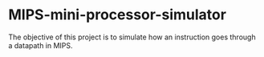 # MIPS-mini-processor-simulator
The objective of this project is to simulate how an instruction goes through a datapath in MIPS.
